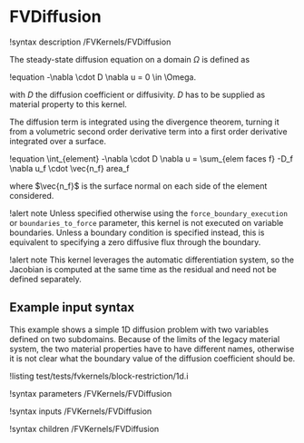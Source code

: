 # FVDiffusion

!syntax description /FVKernels/FVDiffusion

The steady-state diffusion equation on a domain $\Omega$ is defined as

!equation
-\nabla \cdot D \nabla u = 0 \in \Omega.

with $D$ the diffusion coefficient or diffusivity. $D$ has to be supplied as material property
to this kernel.

The diffusion term is integrated using the divergence theorem, turning it from a volumetric second
order derivative term into a first order derivative integrated over a surface.

!equation
\int_{element} -\nabla \cdot D \nabla u = \sum_{elem faces f} -D_f \nabla u_f \cdot \vec{n_f} area_f

where $\vec{n_f}$ is the surface normal on each side of the element considered.

!alert note
Unless specified otherwise using the `force_boundary_execution` or `boundaries_to_force`
parameter, this kernel is not executed on variable boundaries. Unless a boundary condition is
specified instead, this is equivalent to specifying a zero diffusive flux through the boundary.

!alert note
This kernel leverages the automatic differentiation system, so the Jacobian is
computed at the same time as the residual and need not be defined separately.

## Example input syntax

This example shows a simple 1D diffusion problem with two variables defined on two subdomains.
Because of the limits of the legacy material system, the two material properties have to have different
names, otherwise it is not clear what the boundary value of the diffusion coefficient should be.

!listing test/tests/fvkernels/block-restriction/1d.i

!syntax parameters /FVKernels/FVDiffusion

!syntax inputs /FVKernels/FVDiffusion

!syntax children /FVKernels/FVDiffusion
